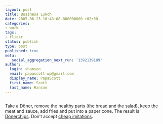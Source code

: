 ```yaml
---
layout: post
title: Business Lunch
date: 2005-06-23 16:48:08.000000000 +02:00
categories:
- work
tags:
- flickr
status: publish
type: post
published: true
meta:
  _social_aggregation_next_run: '1392139189'
author:
  login: shanson
  email: papascott-wp@gmail.com
  display_name: PapaScott
  first_name: Scott
  last_name: Hanson
---
```

<p><a href="http://www.flickr.com/photos/lumma/21076983/" title="photo sharing"><img src="http://photos17.flickr.com/21076983_bfcc55a8f3_m.jpg" alt="" border="0" /></a></p>
<p>Take a D&ouml;ner, remove the healthy parts (the bread and the salad), keep the meat and sauce, add fries and put into a paper cone. The result is <a href="http://lumma.de/eintrag.php?id=1790">D&ouml;nerchips</a>. Don't accept <a href="http://www.hebig.com/archives/003187.shtml">cheap imitations</a>.</p>

